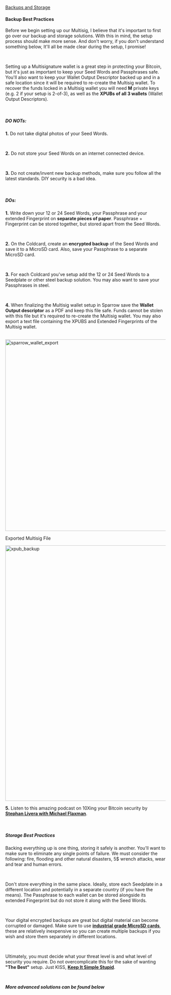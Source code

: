 [Backups and Storage](#advanced-backups-and-storage)

<h4 class="text-2xl pb-4 text-[#f7931a] font-semibold">Backup Best Practices</h4>

Before we begin setting up our Multisig, I believe that it's important to first go over our backup and storage solutions. 
With this in mind, the setup process should make more sense. And don't worry, if you don't understand something below, It'll all be made clear during the setup, I promise! 

<br>

Setting up a Multisignature wallet is a great step in protecting your Bitcoin, 
but it's just as important to keep your Seed Words and Passphrases safe. You'll also want to keep your Wallet Output Descriptor 
backed up and in a safe location since it will be required to re-create the Multisig wallet.
To recover the funds locked in a Multisig wallet you will need **M** private keys (e.g. 2 if your setup is 2-of-3), as well as the **XPUBs of all 3 wallets**
(Wallet Output Descriptors).

<br>

<h5 class="text-2xl pb-2 text-[#f7931a] font-semibold">DO NOTs:</h5>

**1\.** Do not take digital photos of your Seed Words.

<br>

**2\.** Do not store your Seed Words on an internet connected device.

<br>

**3\.** Do not create/invent new backup methods, make sure you follow all the latest standards. DIY security is a bad idea.

<br>

<h5 class="text-2xl pb-2 text-[#f7931a] font-semibold">DOs:</h5>

**1\.** Write down your 12 or 24 Seed Words, your Passphrase and your extended Fingerprint on **separate pieces of paper**. 
        Passphrase + Fingerprint can be stored together, but stored apart from the Seed Words.

<br>

**2\.** On the Coldcard, create an **encrypted backup** of the Seed Words and save it to a MicroSD card. Also, save your Passphrase to a separate MicroSD card. 

<br>

**3\.** For each Coldcard you've setup add the 12 or 24 Seed Words to a Seedplate or other steel backup solution. You may also want to save your Passphrases in steel. 

<br>

**4\.** When finalizing the Multisig wallet setup in Sparrow save the **Wallet Output descriptor** as a PDF and keep this file safe. 
        Funds cannot be stolen with this file but it's required to re-create the Multisig wallet.
        You may also export a text file containing the XPUBS and Extended Fingerprints of the Multisig wallet.

<br>

<a href="./../../../sparrow_wallet_export.png" target="_blank">
    <img id="sparrow_wallet_export" src="./../../../sparrow_wallet_export.png" alt="sparrow_wallet_export" width="600"/> 
</a>

<br>

<p class="text-2xl pb-2 text-white font-semibold">Exported Multisig File</p>

<a href="./../../../wehodlbtc_xpub_backup.png" target="_blank">
    <img id="xpub_backup" src="./../../../wehodlbtc_xpub_backup.png" alt="xpub_backup" width="800"/> 
</a>

<br>

**5\.** Listen to this amazing podcast on 10Xing your Bitcoin security by **<a class="text-[#8cb4ff] underline-offset-auto font-semibold" href="https://stephanlivera.com/episode/215/" target="_blank" rel="noopener noreferrer" >Stephan Livera with Michael Flaxman<a>**.

<br>

<h5 class="text-2xl pb-2 text-[#f7931a] font-semibold">Storage Best Practices</h5>

Backing everything up is one thing, storing it safely is another. You'll want to make sure to eliminate any single points of failure.
We must consider the following: fire, flooding and other natural disasters, 5$ wrench attacks, wear and tear and human errors. 

<br>

Don't store everything in the same place. Ideally, store each Seedplate in a different location and potentially in a separate country (if you have the means).
The Passphrase to each wallet can be stored alongside its extended Fingerprint but do not store it along with the Seed Words. 

<br>

Your digital encrypted backups are great but digital material can become corrupted or damaged. Make sure to use 
**<a class="text-[#8cb4ff] underline-offset-auto font-semibold" href="https://store.coinkite.com/store/microsd-cc" target="_blank" rel="noreferrer noopener">industrial grade MicroSD cards<a>**, these are relatively inexpensive 
so you can create multiple backups if you wish and store them separately in different locations.

<br>

Ultimately, you must decide what your threat level is and what level of security you require.
Do not overcomplicate this for the sake of wanting **"The Best"** setup. Just KISS, **<a class="text-[#8cb4ff] underline-offset-auto font-semibold" href="https://en.wikipedia.org/wiki/KISS_principle" target="_blank" rel="noreferrer noopener">Keep It Simple Stupid<a>**.

<br>

***More advanced solutions can be found below***


